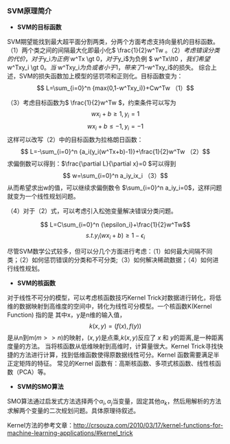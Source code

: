 ### SVM原理简介
* **SVM的目标函数**

SVM期望能找到最大超平面分割两类，分两个方面考虑支持向量机的目标函数。
（1）两个类之间的间隔最大化即最小化$ \frac{1}{2}w^Tw $。
（2）考虑错误分类的代价，对于$y_i$为正例$ w^Tx \gt 0$，对于$y_i$为负例 $ w^Tx\lt0 $，我们希望$ w^Txy_i \gt 0$。当$ w^Txy_i$为负或者小于1，带来了$1-w^Txy_i$的损失。
综合上述，SVM的损失函数加上模型的惩罚项和正则化。目标函数变为：
$$ L=\sum_{i=0}^n {max(0,1-w^Txy_i)}+Cw^Tw （1）$$


（3）考虑目标函数为$ \frac{1}{2}w^Tw $，约束条件可以写为
$$ wx_i+b \ge 1,y_i=1 $$
$$wx_i+b\le-1,y_i=-1 $$
这样可以改写（2）中的目标函数为拉格朗日函数：
$$ L=-\sum_{i=0}^n {a_i(y_i(w^Tx+b)-1)}+\frac{1}{2}w^Tw （2）$$
求偏倒数可以得到：$\frac{\partial L}{\partial x}=0 $可以得到
         $$ w=\sum_{i=0}^n a_iy_ix_i （3）$$
从而希望求出w的值，可以继续求偏倒数令
   $\sum_{i=0}^n a_iy_i=0$，这样问题就变为一个线性规划问题。

（4）对于（2）式，可以考虑引入松弛变量解决错误分类问题。

$$ L=C\sum_{i=0}^n {\epsilon_i}+\frac{1}{2}w^Tw$$
$$s.t. y_i(wx_i+b) \ge 1-\epsilon_i $$

尽管SVM数学公式较多，但可以分几个方面进行考虑：（1）如何最大间隔不同类；（2）如何惩罚错误的分类和不可分类;（3）如何解决稀疏数据；（4）如何进行线性规划。
* **SVM的核函数**

对于线性不可分的模型，可以考虑核函数技巧Kernel Trick对数据进行转化，将低维的数据映射到高维度的空间中，转化为线性可分模型。一个核函数K(Kernel Function) 指的是 其中x，y是n维的输入值，$$k(x,y)=(f(x),f(y))$$是从n到m$(m>>n)$的映射，$(x,y)$是点乘,$k(x,y)$反应了 $x$ 和 $y$的距离,是一种距离度量的方法。
当将核函数从低维映射到高维时，计算量很大。Kernel Trick寻找快捷的方法进行计算，找到低维函数使得原数据线性可分。Kernel 函数需要满足半正定矩阵的特征。
常见的Kernel 函数有：高斯核函数、多项式核函数、线性核函数（PCA）等。

* **SVM的SMO算法**

SMO算法通过启发式方法选择两个$α_i,α_j$当变量，固定其他$α_k$，然后用解析的方法求解两个变量的二次规划问题。具体原理待叙述。

Kernel方法的参考文章：http://crsouza.com/2010/03/17/kernel-functions-for-machine-learning-applications/#kernel_trick
